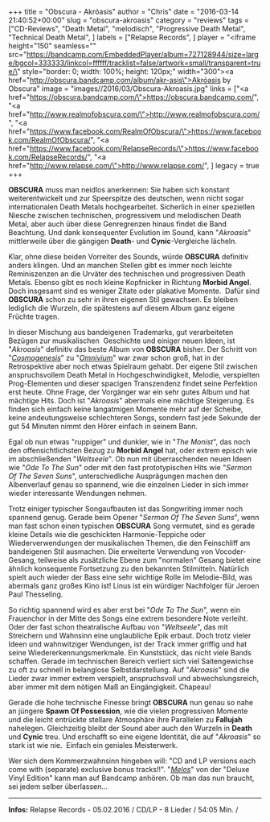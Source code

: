 +++
title = "Obscura - Akróasis"
author = "Chris"
date = "2016-03-14 21:40:52+00:00"
slug = "obscura-akroasis"
category = "reviews"
tags = ["CD-Reviews", "Death Metal", "melodisch", "Progressive Death Metal", "Technical Death Metal", ]
labels = ["Relapse Records", ]
player = "<iframe height=\"150\" seamless=\"\" src=\"https://bandcamp.com/EmbeddedPlayer/album=727128944/size=large/bgcol=333333/linkcol=ffffff/tracklist=false/artwork=small/transparent=true/\" style=\"border: 0; width: 100%; height: 120px;\" width=\"300\"><a href=\"http://obscura.bandcamp.com/album/akr-asis\">Akróasis by Obscura</a></iframe>"
image = "images//2016/03/Obscura-Akroasis.jpg"
links = ["<a href=\"https://obscura.bandcamp.com/\">https://obscura.bandcamp.com/</a>", "<a href=\"http://www.realmofobscura.com/\">http://www.realmofobscura.com/</a>", "<a href=\"https://www.facebook.com/RealmOfObscura/\">https://www.facebook.com/RealmOfObscura/</a>", "<a href=\"https://www.facebook.com/RelapseRecords/\">https://www.facebook.com/RelapseRecords/</a>", "<a href=\"http://www.relapse.com/\">http://www.relapse.com/</a>", ]
legacy = true
+++

**OBSCURA** muss man neidlos anerkennen: Sie haben sich konstant weiterentwickelt und zur Speerspitze des deutschen, wenn nicht sogar internationalen Death Metals hochgearbeitet. Sicherlich in einer speziellen Niesche zwischen technischen, progressivem und melodischen Death Metal, aber auch über diese Genregrenzen hinaus findet die Band Beachtung. Und dank konsequenter Evolution im Sound, kann "_Akroasis_" mittlerweile über die gängigen **Death**- und **Cynic**-Vergleiche lächeln.

Klar, ohne diese beiden Vorreiter des Sounds, würde **OBSCURA** definitiv anders klingen. Und an manchen Stellen gibt es immer noch leichte Reminiszenzen an die Urväter des technischen und progressiven Death Metals. Ebenso gibt es noch kleine Kopfnicker in Richtung **Morbid Angel**. Doch insgesamt sind es weniger Zitate oder plakative Momente.  Dafür sind **OBSCURA** schon zu sehr in ihren eigenen Stil gewachsen. Es bleiben lediglich die Wurzeln, die spätestens auf diesem Album ganz eigene Früchte tragen.

In dieser Mischung aus bandeigenen Trademarks, gut verarbeiteten Bezügen zur musikalischen  Geschichte und einiger neuen Ideen, ist "_Akroasis_" definitiv das beste Album von **OBSCURA** bisher. Der Schritt von "_<a href="http://necroslaughter.de/2009/03/obscura-cosmogenesis/">Cosmogenesis</a>_" zu "_<a href="http://necroslaughter.de/2011/03/obscura-omnivium/">Omnivium</a>_" war zwar schon groß, hat in der Retrospektive aber noch etwas Spielraum gehabt. Der eigene Stil zwischen anspruchsvollem Death Metal in Hochgeschwindigkeit, Melodie, verspielten Prog-Elementen und dieser spacigen Transzendenz findet seine Perfektion erst heute. Ohne Frage, der Vorgänger war ein sehr gutes Album und hat mächtige Hits. Doch ist "_Akroasis_" abermals eine mächtige Steigerung. Es finden sich einfach keine langatmigen Momente mehr auf der Scheibe, keine andeutungsweise schlechteren Songs, sondern fast jede Sekunde der gut 54 Minuten nimmt den Hörer einfach in seinem Bann.

Egal ob nun etwas "ruppiger" und dunkler, wie in "_The Monist_", das noch den offensichtlichsten Bezug zu **Morbid Angel** hat, oder extrem episch wie im abschließenden "_Weltseele_". Ob nun mit überraschenden neuen Ideen wie "_Ode To The Sun_" oder mit den fast prototypischen Hits wie "_Sermon Of The Seven Suns_", unterschiedliche Ausprägungen machen den Albenverlauf genau so spannend, wie die einzelnen Lieder in sich immer wieder interessante Wendungen nehmen.

Trotz einiger typischer Songaufbauten ist das Songwriting immer noch spannend genug. Gerade beim Opener "_Sermon Of The Seven Suns_", wenn man fast schon einen typischen **OBSCURA** Song vermutet, sind es gerade kleine Details wie die geschickten Harmonie-Teppiche oder Wiederverwendungen der musikalischen Themen, die den Feinschliff am bandeigenen Stil ausmachen. Die erweiterte Verwendung von Vocoder-Gesang, teilweise als zusätzliche Ebene zum "normalen" Gesang bietet eine ähnlich konsequente Fortsetzung zu den bekannten Stilmitteln. Natürlich spielt auch wieder der Bass eine sehr wichtige Rolle im Melodie-Bild, was abermals ganz großes Kino ist! Linus ist ein würdiger Nachfolger für Jeroen Paul Thesseling.

So richtig spannend wird es aber erst bei "_Ode To The Sun_", wenn ein Frauenchor in der Mitte des Songs eine extrem besondere Note verleiht. Oder der fast schon theatralische Aufbau von "_Weltseele_", das mit Streichern und Wahnsinn eine unglaubliche Epik erbaut. Doch trotz vieler Ideen und wahnwitziger Wendungen, ist der Track immer griffig und hat seine Wiedererkennungsmerkmale. Ein Kunststück, das nicht viele Bands schaffen. Gerade im technischen Bereich verliert sich viel Saitengewichse zu oft zu schnell in belanglose Selbstdarstellung. Auf "_Akroasis_" sind die Lieder zwar immer extrem verspielt, anspruchsvoll und abwechslungsreich, aber immer mit dem nötigen Maß an Eingängigkeit. Chapeau!

Gerade die hohe technische Finesse bringt **OBSCURA** nun genau so nahe an jüngere **Spawn Of Possession**, wie die vielen progressiven Momente und die leicht entrückte stellare Atmosphäre ihre Parallelen zu **Fallujah** nahelegen. Gleichzeitig bleibt der Sound aber auch den Wurzeln in **Death** und **Cynic** treu. Und erschafft so eine eigene Identität, die auf "_Akroasis_" so stark ist wie nie.  Einfach ein geniales Meisterwerk.

Wer sich dem Kommerzwahnsinn hingeben will: "CD and LP versions each come with (separate) exclusive bonus tracks!!". "_<a href="https://obscura.bandcamp.com/track/melos-deluxe-vinyl-bonus-track">Melos</a>_" von der "Deluxe Vinyl Edition" kann man auf Bandcamp anhören. Ob man das nun braucht, sei jedem selber überlassen...





---
**Infos:**
Relapse Records - 05.02.2016 / 
CD/LP - 8 Lieder / 54:05 Min. / 

